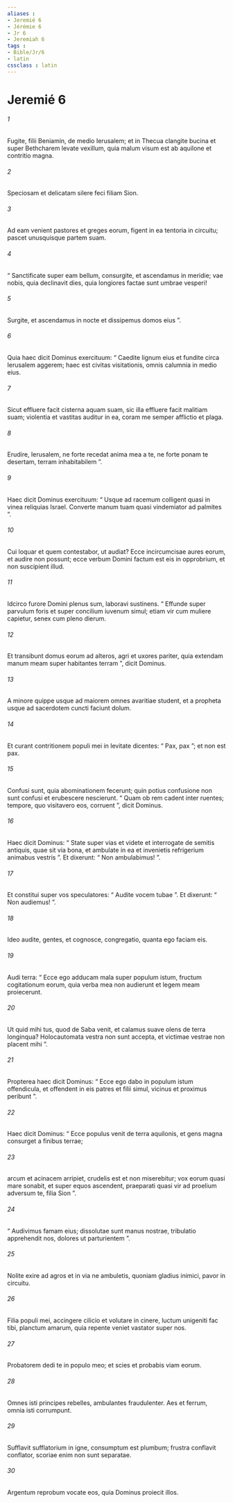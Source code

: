 ```yaml
---
aliases : 
- Jeremié 6
- Jérémie 6
- Jr 6
- Jeremiah 6
tags : 
- Bible/Jr/6
- latin
cssclass : latin
---
```


# Jeremié 6

###### 1
Fugite, filii Beniamin, de medio Ierusalem; et in Thecua clangite bucina et super Bethcharem levate vexillum, quia malum visum est ab aquilone et contritio magna.
###### 2
Speciosam et delicatam silere feci filiam Sion.
###### 3
Ad eam venient pastores et greges eorum, figent in ea tentoria in circuitu; pascet unusquisque partem suam.
###### 4
“ Sanctificate super eam bellum, consurgite, et ascendamus in meridie; vae nobis, quia declinavit dies, quia longiores factae sunt umbrae vesperi!
###### 5
Surgite, et ascendamus in nocte et dissipemus domos eius ”.
###### 6
Quia haec dicit Dominus exercituum: “ Caedite lignum eius et fundite circa Ierusalem aggerem; haec est civitas visitationis, omnis calumnia in medio eius.
###### 7
Sicut effluere facit cisterna aquam suam, sic illa effluere facit malitiam suam; violentia et vastitas auditur in ea, coram me semper afflictio et plaga.
###### 8
Erudire, Ierusalem, ne forte recedat anima mea a te, ne forte ponam te desertam, terram inhabitabilem ”.
###### 9
Haec dicit Dominus exercituum: “ Usque ad racemum colligent quasi in vinea reliquias Israel. Converte manum tuam quasi vindemiator ad palmites ”.
###### 10
Cui loquar et quem contestabor, ut audiat? Ecce incircumcisae aures eorum, et audire non possunt; ecce verbum Domini factum est eis in opprobrium, et non suscipient illud.
###### 11
Idcirco furore Domini plenus sum, laboravi sustinens. “ Effunde super parvulum foris et super concilium iuvenum simul; etiam vir cum muliere capietur, senex cum pleno dierum.
###### 12
Et transibunt domus eorum ad alteros, agri et uxores pariter, quia extendam manum meam super habitantes terram ”, dicit Dominus.
###### 13
A minore quippe usque ad maiorem omnes avaritiae student, et a propheta usque ad sacerdotem cuncti faciunt dolum.
###### 14
Et curant contritionem populi mei in levitate dicentes: “ Pax, pax ”; et non est pax.
###### 15
Confusi sunt, quia abominationem fecerunt; quin potius confusione non sunt confusi et erubescere nescierunt. “ Quam ob rem cadent inter ruentes; tempore, quo visitavero eos, corruent ”, dicit Dominus.
###### 16
Haec dicit Dominus: “ State super vias et videte et interrogate de semitis antiquis, quae sit via bona, et ambulate in ea et invenietis refrigerium animabus vestris ”. Et dixerunt: “ Non ambulabimus! ”.
###### 17
Et constitui super vos speculatores: “ Audite vocem tubae ”. Et dixerunt: “ Non audiemus! ”.
###### 18
Ideo audite, gentes, et cognosce, congregatio, quanta ego faciam eis.
###### 19
Audi terra: “ Ecce ego adducam mala super populum istum, fructum cogitationum eorum, quia verba mea non audierunt et legem meam proiecerunt.
###### 20
Ut quid mihi tus, quod de Saba venit, et calamus suave olens de terra longinqua? Holocautomata vestra non sunt accepta, et victimae vestrae non placent mihi ”.
###### 21
Propterea haec dicit Dominus: “ Ecce ego dabo in populum istum offendicula, et offendent in eis patres et filii simul, vicinus et proximus peribunt ”.
###### 22
Haec dicit Dominus: “ Ecce populus venit de terra aquilonis, et gens magna consurget a finibus terrae;
###### 23
arcum et acinacem arripiet, crudelis est et non miserebitur; vox eorum quasi mare sonabit, et super equos ascendent, praeparati quasi vir ad proelium adversum te, filia Sion ”.
###### 24
“ Audivimus famam eius; dissolutae sunt manus nostrae, tribulatio apprehendit nos, dolores ut parturientem ”.
###### 25
Nolite exire ad agros et in via ne ambuletis, quoniam gladius inimici, pavor in circuitu.
###### 26
Filia populi mei, accingere cilicio et volutare in cinere, luctum unigeniti fac tibi, planctum amarum, quia repente veniet vastator super nos.
###### 27
Probatorem dedi te in populo meo; et scies et probabis viam eorum.
###### 28
Omnes isti principes rebelles, ambulantes fraudulenter. Aes et ferrum, omnia isti corrumpunt.
###### 29
Sufflavit sufflatorium in igne, consumptum est plumbum; frustra conflavit conflator, scoriae enim non sunt separatae.
###### 30
Argentum reprobum vocate eos, quia Dominus proiecit illos.
